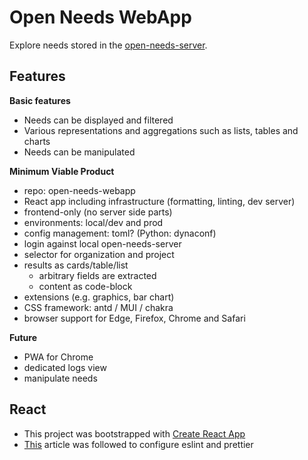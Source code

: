 # Open Needs WebApp

Explore needs stored in the [open-needs-server](https://github.com/open-needs/open-needs-server).

## Features

**Basic features**

* Needs can be displayed and filtered
* Various representations and aggregations such as lists, tables and charts
* Needs can be manipulated

**Minimum Viable Product**

- repo: open-needs-webapp
- React app including infrastructure (formatting, linting, dev server)
- frontend-only (no server side parts)
- environments: local/dev and prod
- config management: toml? (Python: dynaconf)
- login against local open-needs-server
- selector for organization and project
- results as cards/table/list
  - arbitrary fields are extracted
  - content as code-block
- extensions (e.g. graphics, bar chart)
- CSS framework: antd / MUI / chakra
- browser support for Edge, Firefox, Chrome and Safari

**Future**

- PWA for Chrome
- dedicated logs view
- manipulate needs

## React

- This project was bootstrapped with [Create React App](https://github.com/facebook/create-react-app)
- [This](https://dev.to/knowankit/setup-eslint-and-prettier-in-react-app-357b) article was followed to configure
  eslint and prettier
